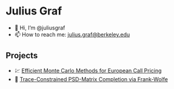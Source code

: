 # Julius Graf

* 👋 Hi, I’m @juliusgraf
* 📫 How to reach me: julius.graf@berkeley.edu

## Projects

* 💹 [Efficient Monte Carlo Methods for European Call Pricing](assets/pdf/221_Efficient_Monte_Carlo_Methods_for_European_Call_Pricing.pdf)  
* 🧩 [Trace-Constrained PSD-Matrix Completion via Frank-Wolfe](assets/pdf/262B_Matrix_Completion.pdf)

